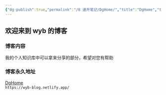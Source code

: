 ```yaml
---
{"dg-publish":true,"permalink":"/8 速开笔记/DgHome/","title":"DgHome","tags":["gardenEntry","gardenEntry","gardenEntry"]}
---
```


## 欢迎来到 wyb 的博客
### 博客内容
我的个人知识库中可以拿来分享的部分，希望对您有帮助
### 博客永久地址
[DgHome](https://wyb-blog.netlify.app/)  
`https://wyb-blog.netlify.app/`